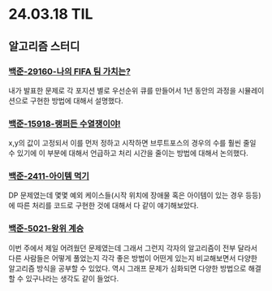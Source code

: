 # 24.03.18 TIL

## 알고리즘 스터디

### [백준-29160-나의 FIFA 팀 가치는? ](https://www.acmicpc.net/problem/29160)

내가 발표한 문제로 각 포지션 별로 우선순위 큐를 만들어서 1년 동안의 과정을 시뮬레이션으로 구현한 방법에 대해서 설명했다.

### [백준-15918-랭퍼든 수열쟁이야!](https://www.acmicpc.net/problem/15918)

x,y의 값이 고정되서 이를 먼저 정하고 시작하면 브루트포스의 경우의 수를 훨씬 줄일 수 있기에 이 부분에 대해서 언급하고 처리 시간을 줄이는 방법에 대해서 논의했다.

### [백준-2411-아이템 먹기](https://www.acmicpc.net/problem/2411)

DP 문제였는데 몇몇 예외 케이스들(시작 위치에 장애물 혹은 아이템이 있는 경우 등등)에 따른 처리를 코드로 구현한 것에 대해서 다 같이 얘기해보았다.

### [백준-5021-왕위 계승](https://www.acmicpc.net/problem/5021)

이번 주에서 제일 어려웠던 문제였는데 그래서 그런지 각자의 알고리즘이 전부 달라서 다른 사람들은 어떻게 풀었는지 각각 좋은 방법이 어떤게 있는지 비교해보면서 다양한 알고리즘 방식을 공부할 수 있었다. 역시 그래프 문제가 심화되면 다양한 방법으로 해결할 수 있구나라는 생각도 같이 들었다.
